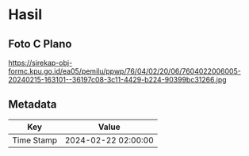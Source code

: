 # Hasil

## Foto C Plano

https://sirekap-obj-formc.kpu.go.id/ea05/pemilu/ppwp/76/04/02/20/06/7604022006005-20240215-163101--36197c08-3c11-4429-b224-90399bc31266.jpg


## Metadata

| Key        | Value               |
| ---------- | ------------------- |
| Time Stamp | 2024-02-22 02:00:00 |




